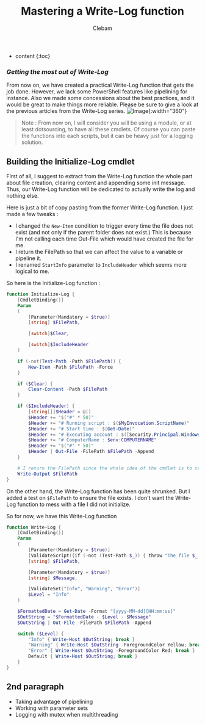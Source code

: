 ﻿---
layout: post
title:  "Mastering a Write-Log function"
categories: PowerShell
tags:  function
author: Clebam
series: Write-Log
---
* content
{:toc}

<!-- A short phrase of preview with a short text -->
### _Getting the most out of Write-Log_
From now on, we have created a practical Write-Log function that gets the job done.
However, we lack some PowerShell features like pipelining for instance. Also we made some concessions about the best practices, and it would be great to make things more reliable. Please be sure to give a look at the previous articles from the Write-Log series. 
![Image](/img/xxx.xxx){:width="360"} <!--Standard width: 300px-->

<!--End_Preview-->
>Note : From now on, I will consider you will be using a module, or at least dotsourcing, to have all these cmdlets. Of course you can paste the functions into each scripts, but it can be heavy just for a logging solution.

## Building the Initialize-Log cmdlet

First of all, I suggest to extract from the Write-Log function the whole part about file creation, clearing content and appending some init message. Thus, our Write-Log function will be dedicated to actually write the log and nothing else.

Here is just a bit of copy pasting from the former Write-Log function. I just made a few tweaks :
* I changed the `New-Item` condition to trigger every time the file does not exist (and not only if the parent folder does not exist.) This is because I'm not calling each time Out-File which would have created the file for me.
* I return the FilePath so that we can affect the value to a variable or pipeline it.
* I renamed `StartInfo` parameter to `IncludeHeader` which seems more logical to me.

So here is the Initialize-Log function :

```powershell
function Initialize-Log {
    [CmdletBinding()]
    Param
    (       
        [Parameter(Mandatory = $true)]
        [string] $FilePath,

        [switch]$Clear,

        [switch]$IncludeHeader
    )

    if (-not(Test-Path -Path $FilePath)) {
        New-Item -Path $FilePath -Force
    }

    if ($Clear) {
        Clear-Content -Path $FilePath
    }

    if ($IncludeHeader) {
        [string[]]$Header = @()
        $Header += "$("#" * 50)"
        $Header += "# Running script : $($MyInvocation.ScriptName)"
        $Header += "# Start time : $(Get-Date)"  
        $Header += "# Executing account : $([Security.Principal.WindowsIdentity]::GetCurrent().Name)"
        $Header += "# ComputerName : $env:COMPUTERNAME"            
        $Header += "$("#" * 50)"
        $Header | Out-File -FilePath $FilePath -Append
    }

    # I return the FilePath since the whole idea of the cmdlet is to create a logfile
    Write-Output $FilePath
}
```

On the other hand, the Write-Log function has been quite shrunked. But I added a test on `$FilePath` to ensure the file exists. I don't want the Write-Log function to mess with a file I did not initialize.

So for now, we have this Write-Log function

```powershell
function Write-Log {
    [CmdletBinding()]
    Param
    (       
        [Parameter(Mandatory = $true)]
        [ValidateScript({if (-not (Test-Path $_)) { throw "The file $_ does not exist. Use Initialize-Log to create it." } $true})]
        [string] $FilePath,

        [Parameter(Mandatory = $true)]
        [string] $Message,

        [ValidateSet("Info", "Warning", "Error")]
        $Level = "Info"
    )

    $FormattedDate = Get-Date -Format "[yyyy-MM-dd][HH:mm:ss]"
    $OutString = "$FormattedDate - $Level - $Message"
    $OutString | Out-File -FilePath $FilePath -Append

    switch ($Level) {
        "Info" { Write-Host $OutString; break }
        "Warning" { Write-Host $OutString -ForegroundColor Yellow; break }
        "Error" { Write-Host $OutString -ForegroundColor Red; break }
        Default { Write-Host $OutString; break }
    }
}
```

## 2nd paragraph

* Taking advantage of pipelining
* Working with parameter sets
* Logging with mutex when multithreading